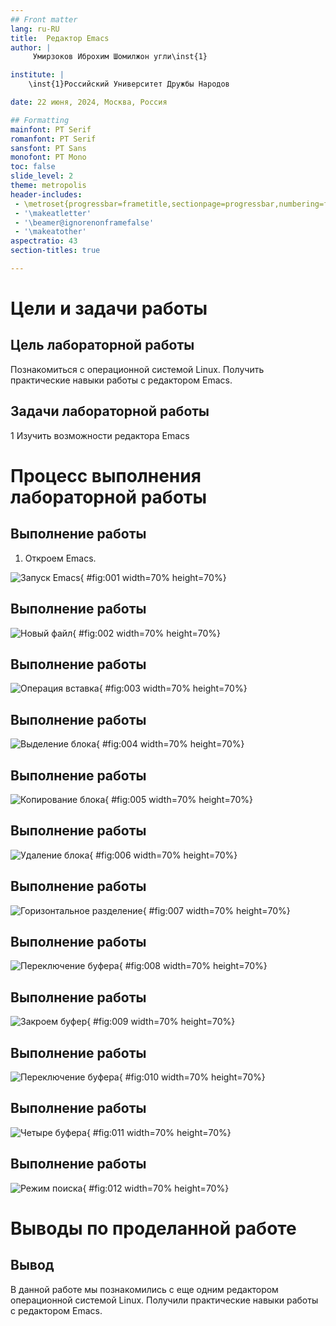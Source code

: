 ```yaml
---
## Front matter
lang: ru-RU
title:  Редактор Emacs
author: |
	 Умирзоков Иброхим Шомилжон угли\inst{1}

institute: |
	\inst{1}Российский Университет Дружбы Народов

date: 22 июня, 2024, Москва, Россия

## Formatting
mainfont: PT Serif
romanfont: PT Serif
sansfont: PT Sans
monofont: PT Mono
toc: false
slide_level: 2
theme: metropolis
header-includes: 
 - \metroset{progressbar=frametitle,sectionpage=progressbar,numbering=fraction}
 - '\makeatletter'
 - '\beamer@ignorenonframefalse'
 - '\makeatother'
aspectratio: 43
section-titles: true

---
```


# Цели и задачи работы

## Цель лабораторной работы

Познакомиться с операционной системой Linux. Получить практические навыки работы с редактором Emacs. 

## Задачи лабораторной работы

1 Изучить возможности редактора Emacs

# Процесс выполнения лабораторной работы

## Выполнение работы

1. Откроем Emacs. 

![Запуск Emacs](image/01.png){ #fig:001 width=70% height=70%}

## Выполнение работы

![Новый файл](image/02.png){ #fig:002 width=70% height=70%}

## Выполнение работы

![Операция вставка](image/03.png){ #fig:003 width=70% height=70%}

## Выполнение работы

![Выделение блока](image/04.png){ #fig:004 width=70% height=70%}

## Выполнение работы

![Копирование блока](image/05.png){ #fig:005 width=70% height=70%}

## Выполнение работы

![Удаление блока](image/06.png){ #fig:006 width=70% height=70%}

## Выполнение работы

![Горизонтальное разделение](image/07.png){ #fig:007 width=70% height=70%}

## Выполнение работы

![Переключение буфера](image/08.png){ #fig:008 width=70% height=70%}

## Выполнение работы

![Закроем буфер](image/09.png){ #fig:009 width=70% height=70%}

## Выполнение работы

![Переключение буфера](image/10.png){ #fig:010 width=70% height=70%}

## Выполнение работы

![Четыре буфера](image/11.png){ #fig:011 width=70% height=70%}

## Выполнение работы

![Режим поиска](image/12.png){ #fig:012 width=70% height=70%}

# Выводы по проделанной работе

## Вывод

В данной работе мы познакомились с еще одним редактором операционной системой Linux. Получили практические навыки работы с редактором Emacs.
